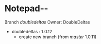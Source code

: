 # Notepad--

Branch _doubledeltas_
Owner: DoubleDeltas
 
+   doubledeltas : 1.0.12
    +   create new branch (from _master_ 1.0.11)